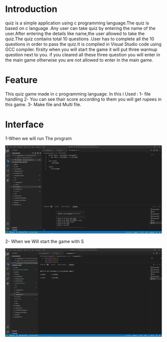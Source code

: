 
# Introduction
 quiz is a simple application using c programming language.The quiz is based on c language .Any user can take quiz by entering the name of the user.After entering the details like name,the user allowed to take the quiz.The quiz contains total 10 questions .User has to complete all the 10 questions in order to pass the quiz.It is complied in Visual Studio code using GCC compiler. firslty when you will start the game it will put three warmup question next to you. if you cleared all these three question you will enter in the main game otherwise you are not allowed to enter in the main game.
 
 # Feature
  This quiz game made in c programming language.
  In this i Used :
                 1- file handling
                 2- You can see thair score according to them you will get rupees in this game.
                 3- Make file and Multi file.
            

# Interface


1-When we will run The program

![App Screenshot](https://github.com/manu9458/M1_ProjectGoal_AppUtill/blob/main/5_Images%20and%20Videos/game.png)


2- When we Will start the game with S 

![App Screenshot](https://github.com/manu9458/M1_ProjectGoal_AppUtill/blob/main/5_Images%20and%20Videos/1.png)


